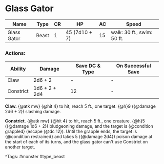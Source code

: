 # Glass Gator

| Name | Type | CR | HP | AC | Speed |
|------|------|----|----|----|-------|
| Glass Gator | Beast | 1 | 45 (7d10 + 7) | 15 | walk: 30 ft., swim: 50 ft. |

### Actions:

| Ability | Damage | Save DC & Type | On Successful Save |
|---------|--------|----------------|--------------------|
| Claw | 2d6 + 2 | - | - |
| Constrict | 1d6 + 2 + 2d4 | 12 | - |


**Claw.** {@atk mw} {@hit 4} to hit, reach 5 ft., one target. {@h}9 ({@damage 2d6 + 2}) slashing damage.

**Constrict.** {@atk mw} {@hit 4} to hit, reach 5 ft., one creature. {@h}5 ({@damage 1d6 + 2}) bludgeoning damage, and the target is {@condition grappled} (escape {@dc 12}). Until the grapple ends, the target is {@condition restrained} and takes 5 ({@damage 2d4}) poison damage at the start of each of its turns, and the glass gator can't use Constrict on another target.

^Tags: #monster #type_beast